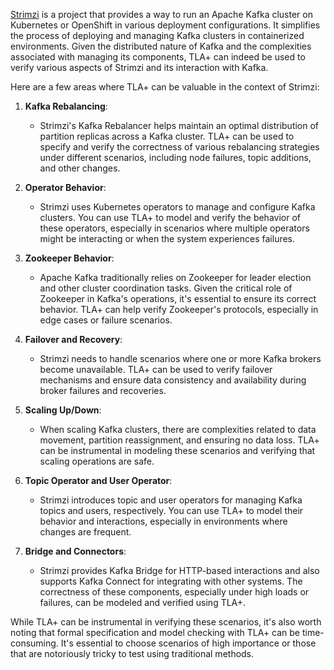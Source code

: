 [Strimzi](https://strimzi.io/) is a project that provides a way to run an Apache Kafka cluster on Kubernetes or OpenShift in 
various deployment configurations. It simplifies the process of deploying and managing Kafka clusters 
in containerized environments. Given the distributed nature of Kafka and the complexities associated 
with managing its components, TLA+ can indeed be used to verify various aspects of Strimzi and its interaction with Kafka.

Here are a few areas where TLA+ can be valuable in the context of Strimzi:

1. **Kafka Rebalancing**:
    - Strimzi's Kafka Rebalancer helps maintain an optimal distribution of partition replicas across a Kafka cluster. TLA+ can be used to specify and verify the correctness of various rebalancing strategies under different scenarios, including node failures, topic additions, and other changes.

2. **Operator Behavior**:
    - Strimzi uses Kubernetes operators to manage and configure Kafka clusters. You can use TLA+ to model and verify the behavior of these operators, especially in scenarios where multiple operators might be interacting or when the system experiences failures.

3. **Zookeeper Behavior**:
    - Apache Kafka traditionally relies on Zookeeper for leader election and other cluster coordination tasks. Given the critical role of Zookeeper in Kafka's operations, it's essential to ensure its correct behavior. TLA+ can help verify Zookeeper's protocols, especially in edge cases or failure scenarios.

4. **Failover and Recovery**:
    - Strimzi needs to handle scenarios where one or more Kafka brokers become unavailable. TLA+ can be used to verify failover mechanisms and ensure data consistency and availability during broker failures and recoveries.

5. **Scaling Up/Down**:
    - When scaling Kafka clusters, there are complexities related to data movement, partition reassignment, and ensuring no data loss. TLA+ can be instrumental in modeling these scenarios and verifying that scaling operations are safe.

6. **Topic Operator and User Operator**:
    - Strimzi introduces topic and user operators for managing Kafka topics and users, respectively. You can use TLA+ to model their behavior and interactions, especially in environments where changes are frequent.

7. **Bridge and Connectors**:
    - Strimzi provides Kafka Bridge for HTTP-based interactions and also supports Kafka Connect for integrating with other systems. The correctness of these components, especially under high loads or failures, can be modeled and verified using TLA+.

While TLA+ can be instrumental in verifying these scenarios, it's also worth noting that formal specification 
and model checking with TLA+ can be time-consuming. It's essential to choose scenarios of high importance or 
those that are notoriously tricky to test using traditional methods.